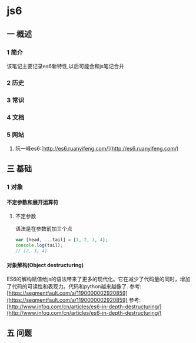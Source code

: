 # js6
## 一 概述
### 1 简介
该笔记主要记录es6新特性,以后可能会和js笔记合并
### 2 历史
### 3 常识
### 4 文档
### 5 网站
1. 阮一峰es6:[http://es6.ruanyifeng.com/](http://es6.ruanyifeng.com/)
## 三 基础
### 1 对象
#### 不定参数和展开运算符
1. 不定参数

    语法是在参数前加三个点
    ```javascript
    var [head, ...tail] = [1, 2, 3, 4];
    console.log(tail);
    // [2, 3, 4]
    ```

#### 对象解构(Object destructuring)
ES6的解构赋值给js的语法带来了更多的现代化。它在减少了代码量的同时，增加了代码的可读性和表现力。代码和python越来越像了.
参考:[https://segmentfault.com/a/1190000002920859](https://segmentfault.com/a/1190000002920859)
参考:[http://www.infoq.com/cn/articles/es6-in-depth-destructuring/](http://www.infoq.com/cn/articles/es6-in-depth-destructuring/)

## 五 问题

